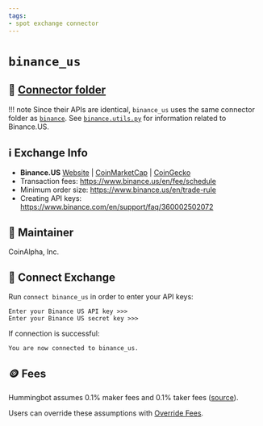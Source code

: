 ```yaml
---
tags:
- spot exchange connector
---
```


# `binance_us`

## 📁 [Connector folder](https://github.com/CoinAlpha/hummingbot/tree/master/hummingbot/connector/exchange/binance)

!!! note
    Since their APIs are identical, `binance_us` uses the same connector folder as [`binance`](../binance). See [`binance.utils.py`](https://github.com/CoinAlpha/hummingbot/blob/master/hummingbot/connector/exchange/binance/binance_utils.py#L60) for information related to Binance.US.

## ℹ️ Exchange Info

* **Binance.US** [Website](https://binance.us/) | [CoinMarketCap](https://coinmarketcap.com/exchanges/binance-us/) | [CoinGecko](https://www.coingecko.com/en/exchanges/binance_us)
* Transaction fees: https://www.binance.us/en/fee/schedule
* Minimum order size: https://www.binance.us/en/trade-rule
* Creating API keys: https://www.binance.com/en/support/faq/360002502072

## 👷 Maintainer

CoinAlpha, Inc.

## 🔑 Connect Exchange

Run `connect binance_us` in order to enter your API keys:
 
```
Enter your Binance US API key >>>
Enter your Binance US secret key >>>
```

If connection is successful:
```
You are now connected to binance_us.
```

## 🪙 Fees

Hummingbot assumes 0.1% maker fees and 0.1% taker fees ([source](https://github.com/CoinAlpha/hummingbot/blob/master/hummingbot/connector/exchange/binance/binance_utils.py#L63)).

Users can override these assumptions with [Override Fees](/global-configs/override-fees/).
